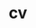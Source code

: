 ---
layout: default
permalink: /cv/
title: cv
nav: true
nav_order: 4
redirect_to: https://soham-chitnis10.github.io/assets/pdf/example_pdf.pdf
---